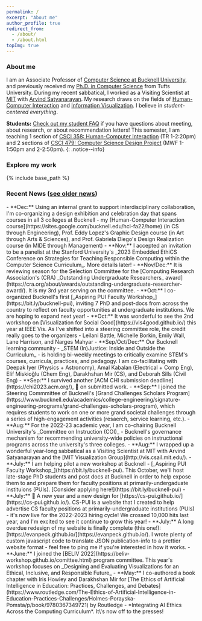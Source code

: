 ```yaml
---
permalink: /
excerpt: "About me"
author_profile: true
redirect_from: 
  - /about/
  - /about.html
topImg: true
---
```


### About me

I am an Associate Professor of [Computer Science at Bucknell University](https://www.bucknell.edu/academics/college-engineering/majors-departments/computer-science), and previously received my [Ph.D. in Computer Science](https://engineering.tufts.edu/cs/) from Tufts University. During my recent sabbatical, I worked as a Visiting Scientist at [MIT](http://vis.csail.mit.edu/) with [Arvind Satyanarayan](https://arvindsatya.com/). My research draws on the fields of [Human-Computer Interaction](https://www.interaction-design.org/literature/book/the-encyclopedia-of-human-computer-interaction-2nd-ed/human-computer-interaction-brief-intro) and [Information Visualization](https://www.interaction-design.org/literature/topics/information-visualization). I believe in _student-centered everything_. 

**Students:** [Check out my student FAQ](/student-faq) if you have questions about meeting, about research, or about recommendation letters! This semester, I am teaching 1 section of [CSCI 358: Human-Computer Interaction](https://sites.google.com/bucknell.edu/hci-fa22/home) (TR 1-2:20pm) and 2 sections of [CSCI 479: Computer Science Design Project](https://csci479.github.io/) (MWF 1-1:50pm and 2-2:50pm). 
{: .notice--info}

### Explore my work

<link rel="stylesheet" href="{{ base_path }}/assets/css/pubstyle.css">
{% include base_path %}
<script src="{{ base_path }}/assets/js/projSettings.js"></script>
<script src="{{ base_path }}/assets/js/listpubs.js"></script>

<div id="projects"></div> 

### Recent News ([see older news](/archive/news))

<div markdown="1" class="news">
- **Dec:** Using an internal grant to support interdisciplinary collaboration, I'm co-organizing a design exhibition and celebration day that spans courses in all 3 colleges at Bucknell - my [Human-Computer Interaction course](https://sites.google.com/bucknell.edu/hci-fa22/home) (in CS through Engineering), Prof. Eddy Lopez's Graphic Design course (in Art through Arts & Sciences), and Prof. Gabriela Diego's Design Realization course (in MIDE through Management)
- **Nov:** I accepted an invitation to be a panelist at the Stanford University's _2023 Embedded EthiCS Conference on Strategies for Teaching Responsible Computing within the Computer Science Curriculum_. More details later!
- **Nov/Dec:** It is reviewing season for the Selection Committee for the [Computing Research Association's (CRA) _Outstanding Undergraduate Researchers_ award](https://cra.org/about/awards/outstanding-undergraduate-researcher-award/). It is my 3rd year serving on the committee.
- **Oct:** I co-organized Bucknell's first [_Aspiring PUI Faculty Workshop_](https://bit.ly/bucknell-pui), inviting 7 PhD and post-docs from across the country to reflect on faculty opportunities at undergraduate institutions. We are hoping to expand next year!
- **Oct:** It was wonderful to see the 2nd workshop on [Visualization for Social Good](https://vis4good.github.io/) this year at IEEE Vis. As I've shifted into a steering committee role, the credit really goes to the organizers - Leilani Battle, Michelle Borkin, Emily Wall, Lane Harrison, and Narges Mahyar
- **Sep/Oct/Dec:** Our Bucknell learning community - _STEM (In)Justice: Inside and Outside the Curriculum_ - is holding bi-weekly meetings to critically examine STEM's courses, curricula, practices, and pedagogy. I am co-facilitating with Deepak Iyer (Physics + Astronomy), Amal Kabalan (Electrical + Comp Eng), Elif Miskioğlu (Chem Eng), Darakhshan Mir (CS), and Deborah Sills (Civil Eng) 
- **Sep:** I survived another [ACM CHI submission deadline](https://chi2023.acm.org/), 🤞 on submitted work. 
- **Sep:** I joined the Steering Commmittee of Bucknell's [Grand Challenges Scholars Program](https://www.bucknell.edu/academics/college-engineering/signature-engineering-programs/grand-challenges-scholars-program), which requires students to work on one or more grand societal challenges through a series of high-engagement activities (resaerch, service learning, etc.). 
- **Aug:** For the 2022-23 academic year, I am co-chairing Bucknell University's _Committee on Instruction (COI)_ - Bucknell's governance mechanism for recommending university-wide policies on instructional programs across the university's three colleges.
- **Aug:** I wrapped up a wonderful year-long sabbatical as a Visiting Scientist at MIT with Arvind Satyanarayan and the [MIT Visualization Group](http://vis.csail.mit.edu/). 
- **July:** I am helping pilot a new workshop at Bucknell - [_Aspiring PUI Faculty Workshop_](https://bit.ly/bucknell-pui). This October, we'll host late-stage PhD students and post docs at Bucknell in order to help expose them to and prepare them for faculty positions at primarily-undergaduate instituions (PUIs). [Consider applying here!](https://bit.ly/bucknell-pui)
- **July:** 📣 A new year and a new design for [https://cs-pui.github.io/](https://cs-pui.github.io/). CS-PUI is a website that I created to help advertise CS faculty positions at primarily-undergraduate institutions (PUIs) - it's now live for the 2022-2023 hiring cycle! We crossed 10,000 hits last year, and I'm excited to see it continue to grow this year!
- **July:** A long overdue redesign of my website is finally complete (this one!): [https://evanpeck.github.io/](https://evanpeck.github.io/). I wrote plenty of custom javascript code to translate JSON publication-info to a prettier website format - feel free to ping me if you're interested in how it works. 
- **June:** I joined the [BELIV 2022](https://beliv-workshop.github.io/comittee.html) program committee. This year's workshop focuses on _Designing and Evaluating Visualizations for an Ethical, Inclusive, and Responsible Future_
-   **May:** I co-authored a book chapter with Iris Howley and Darakhshan
    Mir for [The Ethics of Artificial Intelligence in Education: Practices, Challenges, and Debates](https://www.routledge.com/The-Ethics-of-Artificial-Intelligence-in-Education-Practices-Challenges/Holmes-Porayska-Pomsta/p/book/9780367349721) by Routledge - *Integrating AI Ethics
    Across the Computing Curriculum*. It\'s now off to the presses! 


</div>
